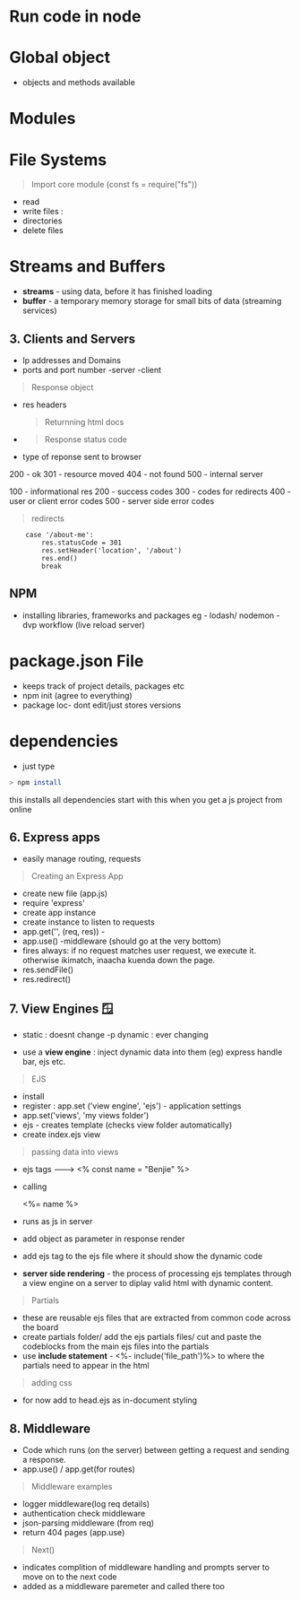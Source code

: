 # Run code in node

# Global object

- objects and methods available

# Modules

# File Systems

> Import core module (const fs = require("fs"))

- read
- write files :
- directories
- delete files

# Streams and Buffers

- **streams** - using data, before it has finished loading
- **buffer** - a temporary memory storage for small bits of data (streaming services)

## **3. Clients and Servers**

- Ip addresses and Domains
- ports and port number
  -server
  -client

> Response object

- res headers
  > Returnning html docs
- > Response status code
- type of reponse sent to browser

200 - ok
301 - resource moved
404 - not found
500 - internal server

100 - informational res
200 - success codes
300 - codes for redirects
400 - user or client error codes
500 - server side error codes

> redirects

        case '/about-me':
            res.statusCode = 301
            res.setHeader('location', '/about')
            res.end()
            break

## NPM

- installing libraries, frameworks and packages
  eg - lodash/ nodemon - dvp workflow (live reload server)

# package.json File

- keeps track of project details, packages etc
- npm init (agree to everything)
- package loc- dont edit/just stores versions

# dependencies

- just type

```bash
> npm install
```

this installs all dependencies
start with this when you get a js project from online

## 6. Express apps

- easily manage routing, requests

> Creating an Express App

- create new file (app.js)
- require 'express'
- create app instance
- create instance to listen to requests
- app.get('<root>', (req, res)) -
- app.use() -middleware (should go at the very bottom)
- fires always: if no request matches user request, we execute it. otherwise ikimatch, inaacha kuenda down the page.
- res.sendFile()
- res.redirect()

## 7. View Engines 🪟

- static : doesnt change
  -p dynamic : ever changing

- use a **view engine** : inject dynamic data into them (eg) express handle bar, ejs etc.

> EJS

- install
- register : app.set ('view engine', 'ejs') - application settings
- app.set('views', 'my views folder')
- ejs - creates template (checks view folder automatically)
- create index.ejs view

> passing data into views

- ejs tags ---> <% const name = "Benjie" %>
- calling <p><%= name %></p>
- runs as js in server

- add object as parameter in response render
- add ejs tag to the ejs file where it should show the dynamic code
- **server side rendering** - the process of processing ejs templates through a view engine on a server to diplay valid html with dynamic content.

> Partials

- these are reusable ejs files that are extracted from common code across the board
- create partials folder/ add the ejs partials files/ cut and paste the codeblocks from the main ejs files into the
  partials
- use **include statement** - <%- include('file_path')%> to where the partials need to appear in the html

> adding css

- for now add to head.ejs as in-document styling

## 8. Middleware

- Code which runs (on the server) between getting a request and sending a response.
- app.use() / app.get(for routes)

> Middleware examples
- logger middleware(log req details)
- authentication check middleware
- json-parsing middleware (from req)
- return 404 pages (app.use)

> Next()
- indicates complition of middleware handling and prompts
server to move on to the next code
- added as a middleware paremeter and called there too
